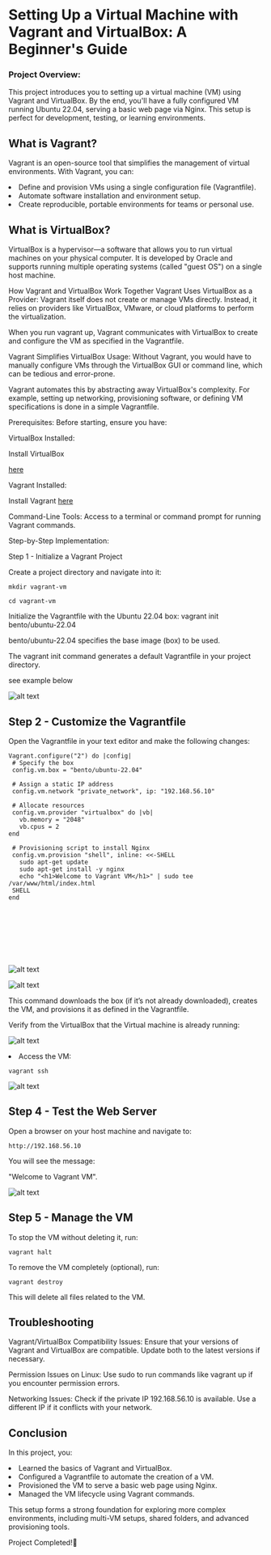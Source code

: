 # Setting Up a Virtual Machine with Vagrant and VirtualBox: A Beginner's Guide

### Project Overview:
This project introduces you to setting up a virtual machine (VM) using Vagrant and VirtualBox. By the end, you'll have a fully configured VM running Ubuntu 22.04, serving a basic web page via Nginx. This setup is perfect for development, testing, or learning environments.

## What is Vagrant?

Vagrant is an open-source tool that simplifies the management of virtual environments. With Vagrant, you can:

  <li>Define and provision VMs using a single configuration file (Vagrantfile).</li>
  <li>Automate software installation and environment setup.</li>
 <li>Create reproducible, portable environments for teams or personal use.</li>


 ## What is VirtualBox?

VirtualBox is a hypervisor—a software that allows you to run virtual machines on your physical computer. It is developed by Oracle and supports running multiple operating systems (called "guest OS") on a single host machine.

How Vagrant and VirtualBox Work Together
Vagrant Uses VirtualBox as a Provider:
Vagrant itself does not create or manage VMs directly. Instead, it relies on providers like VirtualBox, VMware, or cloud platforms to perform the virtualization.

When you run vagrant up, Vagrant communicates with VirtualBox to create and configure the VM as specified in the Vagrantfile.

Vagrant Simplifies VirtualBox Usage:
Without Vagrant, you would have to manually configure VMs through the VirtualBox GUI or command line, which can be tedious and error-prone.

Vagrant automates this by abstracting away VirtualBox's complexity. For example, setting up networking, provisioning software, or defining VM specifications is done in a simple Vagrantfile.

Prerequisites:
Before starting, ensure you have:

VirtualBox Installed:

Install VirtualBox 

[here](https://www.virtualbox.org/)


Vagrant Installed:

Install Vagrant [here](https://developer.hashicorp.com/vagrant/install)

Command-Line Tools:
Access to a terminal or command prompt for running Vagrant commands.


Step-by-Step Implementation:

Step 1 - Initialize a Vagrant Project

Create a project directory and navigate into it:
```
mkdir vagrant-vm

cd vagrant-vm
```
Initialize the Vagrantfile with the Ubuntu 22.04 box: vagrant init bento/ubuntu-22.04

bento/ubuntu-22.04 specifies the base image (box) to be used.

The vagrant init command generates a default Vagrantfile in your project directory.

see example below


![alt text](image/D.png)





## Step 2 - Customize the Vagrantfile
Open the Vagrantfile in your text editor and make the following changes:




 ```
 Vagrant.configure("2") do |config|
  # Specify the box
  config.vm.box = "bento/ubuntu-22.04"

  # Assign a static IP address
  config.vm.network "private_network", ip: "192.168.56.10"

  # Allocate resources
  config.vm.provider "virtualbox" do |vb|
    vb.memory = "2048"
    vb.cpus = 2
end

  # Provisioning script to install Nginx
  config.vm.provision "shell", inline: <<-SHELL
    sudo apt-get update
    sudo apt-get install -y nginx
    echo "<h1>Welcome to Vagrant VM</h1>" | sudo tee /var/www/html/index.html
  SHELL
end









```












![alt text](image/b.jpeg)



![alt text](image/E.png)


This command downloads the box (if it’s not already downloaded), creates the VM, and provisions it as defined in the Vagrantfile.

Verify from the VirtualBox that the Virtual machine is already running:

![alt text](image/F.png)


 <li>Access the VM:</li>
 
 ```
vagrant ssh

```
![alt text](image/g.png)


 ## Step 4 - Test the Web Server
Open a browser on your host machine and navigate to:
```
http://192.168.56.10 

```

You  will see the message:

"Welcome to Vagrant VM".

![alt text](image/H.png)



 ## Step 5 - Manage the VM
To stop the VM without deleting it, run:
```
vagrant halt
```
To remove the VM completely (optional), run:
```
vagrant destroy
```

This will delete all files related to the VM.

## Troubleshooting
Vagrant/VirtualBox Compatibility Issues: Ensure that your versions of Vagrant and VirtualBox are compatible. Update both to the latest versions if necessary.

Permission Issues on Linux: Use sudo to run commands like vagrant up if you encounter permission errors.

Networking Issues: Check if the private IP 192.168.56.10 is available. Use a different IP if it conflicts with your network.

 ## Conclusion
In this project, you:
 <li>Learned the basics of Vagrant and VirtualBox.</li>
<li>Configured a Vagrantfile to automate the creation of a VM.</li>

<li>
Provisioned the VM to serve a basic web page using Nginx.</li>

<li>
Managed the VM lifecycle using Vagrant commands.</li>



This setup forms a strong foundation for exploring more complex environments, including multi-VM setups, shared folders, and advanced provisioning tools.

Project Completed!🎉





